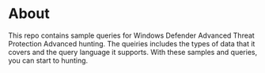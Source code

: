 # About
This repo contains sample queries for Windows Defender Advanced Threat Protection Advanced hunting. The queiries includes the types of data that it covers and the query language it supports. With these samples and queries, you can start to hunting.
